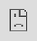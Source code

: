 # ios101-project2-wordle-starter
# Project 2 - *Wordle part 2*

Submitted by: **Gabriele Basso**

**Name of your app** is an app that ... [TODO] 

Time spent: **4** hours spent in total

## Required Features

The following **required** functionality is completed:

- [x] User can change the number of letters per row (the length of the goal word)
- [ x] User can change the numbers of rows on the board (how many guesses allowed)
- [x ] User can select a new themed set to pull the goal word from
- x[ ] User can select "alien wordle", causing the goal word to change after each guess


The following **optional** features are implemented:

- [ ] App displays a reset button on the top left to reset the game (but make no changes to the settings)

The following **additional** features are implemented:

- [ ] List anything else that you can get done to improve the app functionality!

## Video Walkthrough

Here is a reminder on how to embed Loom videos on GitHub. Feel free to remove this reminder once you upload your README. 
 style="position: relative; padding-bottom: 62.5%; height: 0;"><iframe src="https://www.loom.com/embed/2651caf94f5c48e1aa09ccb4aeb4e6aa?sid=e4acbcd6-c9d9-4b0f-8df0-75d7d1bea1d2" frameborder="0" webkitallowfullscreen mozallowfullscreen allowfullscreen style="position: absolute; top: 0; left: 0; width: 100%; height: 100%;"></iframe>

[Guide]](https://www.youtube.com/watch?v=GA92eKlYio4) .

## Notes

Describe any challenges encountered while building the app.

## License

    Copyright [yyyy] [name of copyright owner]

    Licensed under the Apache License, Version 2.0 (the "License");
    you may not use this file except in compliance with the License.
    You may obtain a copy of the License at

        http://www.apache.org/licenses/LICENSE-2.0

    Unless required by applicable law or agreed to in writing, software
    distributed under the License is distributed on an "AS IS" BASIS,
    WITHOUT WARRANTIES OR CONDITIONS OF ANY KIND, either express or implied.
    See the License for the specific language governing permissions and
    limitations under the License.
